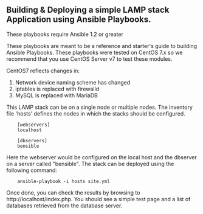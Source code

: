 Building & Deploying a simple LAMP stack Application using Ansible Playbooks.
-------------------------------------------

These playbooks require Ansible 1.2 or greater

These playbooks are meant to be a reference and starter's guide to building
Ansible Playbooks. These playbooks were tested on CentOS 7.x so we recommend
that you use CentOS Server v7 to test these modules.

CentOS7 reflects changes in:
1. Network device naming scheme has changed
2. iptables is replaced with firewalld
3. MySQL is replaced with MariaDB

This LAMP stack can be on a single node or multiple nodes. The inventory file
'hosts' defines the nodes in which the stacks should be configured.

        [webservers]
        localhost

        [dbservers]
        bensible

Here the webserver would be configured on the local host and the dbserver on a
server called "bensible". The stack can be deployed using the following
command:

        ansible-playbook -i hosts site.yml

Once done, you can check the results by browsing to http://localhost/index.php.
You should see a simple test page and a list of databases retrieved from the
database server.
